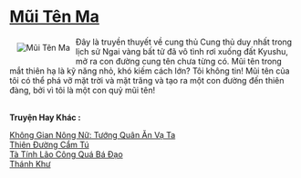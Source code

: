 <a href="https://truyenwiki.net/mui-ten-ma.35500/" title="Mũi Tên Ma"><h1>Mũi Tên Ma</h1></a><div style="display:table"><img align="right" style="float: left; padding: 10px;" src="https://truyenwiki.net/a/img/str/src/35500.jpg" alt="Mũi Tên Ma">Đây là truyền thuyết về cung thủ Cung thủ duy nhất trong lịch sử Ngai vàng bất tử đã vô tình rơi xuống đất Kyushu, mở ra con đường cung tên chưa từng có. Mũi tên trong mắt thiên hạ là kỹ năng nhỏ, khó kiếm cách lớn? Tôi không tin! Mũi tên của tôi có thể phá vỡ mặt trời và mặt trăng và tạo ra một con đường đến thiên đàng, bởi vì tôi là một con quỷ mũi tên!</div><p><br><b>Truyện Hay Khác :</b></p><a href="https://truyenwiki.net/khong-gian-nong-nu-tuong-quan-an-va-ta.36033/" alt="Không Gian Nông Nữ: Tướng Quân Ăn Vạ Ta">Không Gian Nông Nữ: Tướng Quân Ăn Vạ Ta</a><br/><a href="https://sangtacviet.wordpress.com/2020/10/22/thien-duong-cam-tu/" alt="Thiên Đường Cẩm Tú">Thiên Đường Cẩm Tú</a><br/><a href="https://github.com/nownovels/wikidich/tree/master/truyenhay/36519" alt="Tà Tính Lão Công Quá Bá Đạo">Tà Tính Lão Công Quá Bá Đạo</a><br/><a href="https://sangtacviet.wordpress.com/2020/10/22/thanh-khu/" alt="Thánh Khư">Thánh Khư</a><br/>